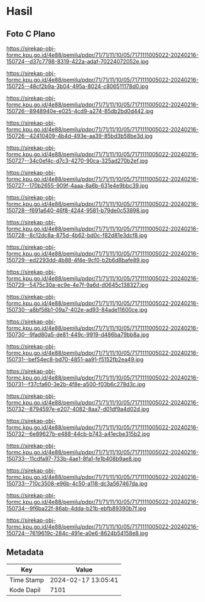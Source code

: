 # Hasil

## Foto C Plano

https://sirekap-obj-formc.kpu.go.id/4e88/pemilu/pdpr/71/71/11/10/05/7171111005022-20240216-150724--d37c7798-8319-422a-adaf-70224072052e.jpg

https://sirekap-obj-formc.kpu.go.id/4e88/pemilu/pdpr/71/71/11/10/05/7171111005022-20240216-150725--48cf2b9a-3b04-495a-8024-c806511178d0.jpg

https://sirekap-obj-formc.kpu.go.id/4e88/pemilu/pdpr/71/71/11/10/05/7171111005022-20240216-150726--8948940e-e025-4cd9-a274-85db2bd0d442.jpg

https://sirekap-obj-formc.kpu.go.id/4e88/pemilu/pdpr/71/71/11/10/05/7171111005022-20240216-150726--42410409-4b4d-493e-aa39-85bd3b58be3d.jpg

https://sirekap-obj-formc.kpu.go.id/4e88/pemilu/pdpr/71/71/11/10/05/7171111005022-20240216-150727--34c0ef4c-d7c3-4270-90ca-325ad270b2ef.jpg

https://sirekap-obj-formc.kpu.go.id/4e88/pemilu/pdpr/71/71/11/10/05/7171111005022-20240216-150727--170b2655-909f-4aaa-8a6b-631e4e9bbc39.jpg

https://sirekap-obj-formc.kpu.go.id/4e88/pemilu/pdpr/71/71/11/10/05/7171111005022-20240216-150728--f691a640-46f8-4244-9581-b79de0c53898.jpg

https://sirekap-obj-formc.kpu.go.id/4e88/pemilu/pdpr/71/71/11/10/05/7171111005022-20240216-150728--8c12dc8a-875d-4b62-bd0c-f82d81e3dcf8.jpg

https://sirekap-obj-formc.kpu.go.id/4e88/pemilu/pdpr/71/71/11/10/05/7171111005022-20240216-150729--ed2293dd-4b88-4f4e-9cf0-b2b6d8bafe89.jpg

https://sirekap-obj-formc.kpu.go.id/4e88/pemilu/pdpr/71/71/11/10/05/7171111005022-20240216-150729--5475c30a-ec9e-4e7f-9a6d-d0645c138327.jpg

https://sirekap-obj-formc.kpu.go.id/4e88/pemilu/pdpr/71/71/11/10/05/7171111005022-20240216-150730--a8bf56b1-09a7-402e-ad93-84ade11600ce.jpg

https://sirekap-obj-formc.kpu.go.id/4e88/pemilu/pdpr/71/71/11/10/05/7171111005022-20240216-150730--9fad80a5-de81-449c-9919-d486ba79bb8a.jpg

https://sirekap-obj-formc.kpu.go.id/4e88/pemilu/pdpr/71/71/11/10/05/7171111005022-20240216-150731--bef54ec8-bd70-4851-aa91-f5152fb2ea49.jpg

https://sirekap-obj-formc.kpu.go.id/4e88/pemilu/pdpr/71/71/11/10/05/7171111005022-20240216-150731--f37cfa60-3e2b-4f8e-a500-f03b6c278d3c.jpg

https://sirekap-obj-formc.kpu.go.id/4e88/pemilu/pdpr/71/71/11/10/05/7171111005022-20240216-150732--8794597e-e207-4082-8aa7-d01df9a4d02d.jpg

https://sirekap-obj-formc.kpu.go.id/4e88/pemilu/pdpr/71/71/11/10/05/7171111005022-20240216-150732--6e89627b-e488-44cb-b743-a41ecbe315b2.jpg

https://sirekap-obj-formc.kpu.go.id/4e88/pemilu/pdpr/71/71/11/10/05/7171111005022-20240216-150733--11cdfa97-733b-4ae1-8fa1-fe1b408b9ae8.jpg

https://sirekap-obj-formc.kpu.go.id/4e88/pemilu/pdpr/71/71/11/10/05/7171111005022-20240216-150733--710c3508-e96b-4c50-a118-dc3a567467da.jpg

https://sirekap-obj-formc.kpu.go.id/4e88/pemilu/pdpr/71/71/11/10/05/7171111005022-20240216-150734--9f6ba22f-86ab-4dda-b21b-ebfb89390b7f.jpg

https://sirekap-obj-formc.kpu.go.id/4e88/pemilu/pdpr/71/71/11/10/05/7171111005022-20240216-150724--7619619c-284c-491e-a0e6-8624b54158e8.jpg


## Metadata

| Key        | Value               |
| ---------- | ------------------- |
| Time Stamp | 2024-02-17 13:05:41 |
| Kode Dapil | 7101                |



